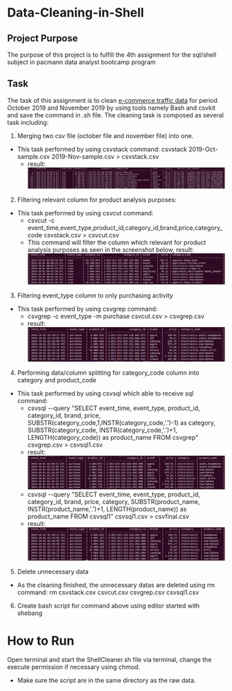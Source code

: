 # Data-Cleaning-in-Shell

## Project Purpose
The purpose of this project is to fulfill the 4th assignment for the sql/shell subject in pacmann data analyst bootcamp program

## Task
The task of this assignment is to clean [e-commerce traffic data](https://drive.google.com/file/d/1rKkUQU-sXIDka3rVNBahp6q3wDhrPY-1/view) for period October 2019 and November 2019 by using tools namely Bash and csvkit and save the command in .sh file.
The cleaning task is composed as several task including:
1. Merging two csv file (october file and november file) into one.
  - This task performed by using csvstack command:
    csvstack 2019-Oct-sample.csv 2019-Nov-sample.csv > csvstack.csv
    - result:
    ![alt text](https://github.com/hilmikh/Data-Cleaning-in-Shell/blob/main/Screenshot/res_csvstack.png)
2. Filtering relevant column for product analysis purposes:
  - This task performed by using csvcut command:
    - csvcut -c event_time,event_type,product_id,category_id,brand,price,category_code csvstack.csv > csvcut.csv
    - This command will filter the column which relevant for product analysis purposes as seen in the screenshot below, result:
    ![alt text](https://github.com/hilmikh/Data-Cleaning-in-Shell/blob/main/Screenshot/res_csvcut.png)
3. Filtering event_type column to only purchasing activity
  - This task performed by using csvgrep command:
    - csvgrep -c event_type -m purchase csvcut.csv > csvgrep.csv
    - result:
    ![alt text](https://github.com/hilmikh/Data-Cleaning-in-Shell/blob/main/Screenshot/res_csvgrep.png)
4. Performing data/column splitting for category_code column into category and product_code
  - This task performed by using csvsql which able to receive sql command:
    - csvsql --query "SELECT event_time, event_type, product_id, category_id, brand, price, SUBSTR(category_code,1,INSTR(category_code,'.')-1) as category,       SUBSTR(category_code, INSTR(category_code,'.')+1, LENGTH(category_code)) as product_name FROM csvgrep" csvgrep.csv > csvsql1.csv
     - result:
    ![alt text](https://github.com/hilmikh/Data-Cleaning-in-Shell/blob/main/Screenshot/res_csvsql1.png)
    - csvsql --query "SELECT event_time, event_type, product_id, category_id, brand, price, category, SUBSTR(product_name, INSTR(product_name,'.')+1,             LENGTH(product_name)) as product_name FROM csvsql1" csvsql1.csv > csvfinal.csv
     - result:
    ![alt text](https://github.com/hilmikh/Data-Cleaning-in-Shell/blob/main/Screenshot/res_csvsql2.png)
5. Delete unnecessary data
  - As the cleaning finished, the unnecessary datas are deleted using rm command:
  rm csvstack.csv csvcut.csv csvgrep.csv csvsql1.csv
6. Create bash script for command above using editor started with shebang

# How to Run
Open terminal and start the ShellCleaner.sh file via terminal, change the execute permission if necessary using chmod.
- Make sure the script are in the same directory as the raw data.



